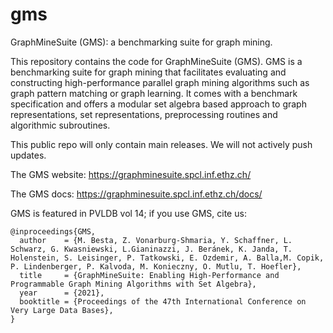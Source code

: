 # gms
GraphMineSuite (GMS): a benchmarking suite for graph mining.

This repository contains the code for GraphMineSuite (GMS).
GMS is a benchmarking suite for graph mining that facilitates evaluating and constructing high-performance parallel graph mining algorithms such as graph pattern matching or graph learning. It comes with a benchmark specification and offers a modular set algebra based approach to graph representations, set representations, preprocessing routines and algorithmic subroutines.

This public repo will only contain main releases. We will not actively push updates.

The GMS website: https://graphminesuite.spcl.inf.ethz.ch/

The GMS docs: https://graphminesuite.spcl.inf.ethz.ch/docs/

GMS is featured in PVLDB vol 14; if you use GMS, cite us:

```
@inproceedings{GMS,
  author    = {M. Besta, Z. Vonarburg-Shmaria, Y. Schaffner, L. Schwarz, G. Kwasniewski, L.Gianinazzi, J. Beránek, K. Janda, T. Holenstein, S. Leisinger, P. Tatkowski, E. Ozdemir, A. Balla,M. Copik, P. Lindenberger, P. Kalvoda, M. Konieczny, O. Mutlu, T. Hoefler},
  title     = {GraphMineSuite: Enabling High-Performance and Programmable Graph Mining Algorithms with Set Algebra},
  year      = {2021},
  booktitle = {Proceedings of the 47th International Conference on Very Large Data Bases},
}
```
